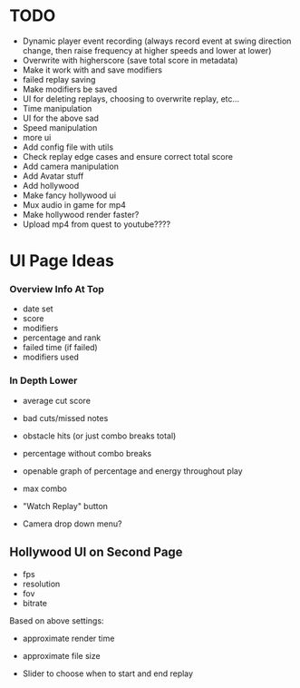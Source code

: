 # TODO
- Dynamic player event recording (always record event at swing direction change, then raise frequency at higher speeds and lower at lower)
- Overwrite with higherscore (save total score in metadata)
- Make it work with and save modifiers
- failed replay saving
- Make modifiers be saved
- UI for deleting replays, choosing to overwrite replay, etc...
- Time manipulation
- UI for the above sad
- Speed manipulation
- more ui
- Add config file with utils
- Check replay edge cases and ensure correct total score
- Add camera manipulation
- Add Avatar stuff
- Add hollywood
- Make fancy hollywood ui
- Mux audio in game for mp4
- Make hollywood render faster?
- Upload mp4 from quest to youtube????

# UI Page Ideas
### Overview Info At Top
- date set
- score
- modifiers
- percentage and rank
- failed time (if failed)
- modifiers used

### In Depth Lower
- average cut score
- bad cuts/missed notes
- obstacle hits (or just combo breaks total)
- percentage without combo breaks
- openable graph of percentage and energy throughout play
- max combo

- "Watch Replay" button
- Camera drop down menu? 

## Hollywood UI on Second Page
- fps
- resolution
- fov
- bitrate

Based on above settings:
- approximate render time
- approximate file size

- Slider to choose when to start and end replay
